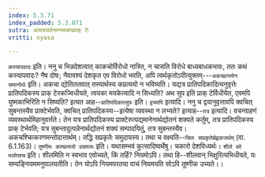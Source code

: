 ```yaml
---
index: 5.3.71
index_padded: 5.3.071
sutra: अव्ययसर्वनाम्नामकच्प्राक् टेः
vritti: nyasa

---
```

`कस्यापवादः` इति। ननु च भिन्नदेशत्वात् काकचोर्विरोधो नास्ति, न चासति विरोधे बाध्यबाधकभावः, ततः कथं कस्यापवादः? नैष दोषः; नैवावश्यं देशकृत एव विरोधो भवति, अपि त्वर्थकृतोऽपीत्युक्तम्---`अकच्प्रत्ययेन समानोर्थः` इति। अकचा द्योतिततवात् तस्यार्थस्य कप्रत्ययो न भविष्यति।
यद्यत्र प्रातिपदिकादित्यनुवृत्तेः प्रातिपदिकस्य प्राक् टेरकज्विधीयते, त्वयका मयकेत्यादि न सिध्यति? अथ सुप इति प्राक् टेर्विधीयेत, एवमपि युष्मकाभिरिति न सिष्यति? इत्यत आह--`प्रातिपदिकात्सुपः` इति। `द्वयमपि` इत्यादि। ननु च द्वयानुवृत्तावपि क्वचित् सुबन्तस्यैव प्राक्टेर्भवति, क्वचित् प्रातिपदिकस्य--इत्येषा व्यवस्था न लभ्यते? इत्याह--`तत्र` इत्यादि। वचनग्रहणं व्यवस्थार्थमिहानुवर्त्तते। तेन यत्र प्रातिपदिकस्य प्राक्टेरुत्पद्यमानेनार्थद्योतनं शक्यते कर्तुम्, तत्र प्रातिपदिकस्य प्राक् टेर्भवति; यत्र सुबन्तादुत्पन्नेनार्थद्योतनं शक्यं सम्पादयितुं, तत्र सुबन्तस्यैव।
अकचश्चित्करणमन्तोदात्तार्थम्। तद्धि सप्रकृतेः समुदायस्य। तथा च वक्ष्यति--`चितः सप्रकृतेर्बह्वकजर्थम्` (वा. 6.1.163)।
`तूष्णीमः काम्प्रत्ययो वक्तव्यः` इति। यथासम्भवं कुत्सादिष्वर्थेषु। चकारो देशविध्यर्थः।
`शीले को मलोपश्च` इति। शीलमिति न स्वभाव एवोच्यते, किं तर्हि? नियमोऽपि। तथा हि--शीलवान् भिक्षुरित्यभिधीयते, यः सम्यङ्नियममनुपालयतीति। तेन योऽपि नियमपरतया वाचं नियमयति सोऽपि तूष्णीक उच्यते।।